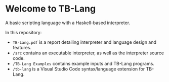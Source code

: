 # Welcome to TB-Lang
A basic scripting language with a Haskell-based interpreter.

In this repository:
* `TB-Lang.pdf` is a report detailing interpreter and language design and features.
* `/src` contains an executable interpreter, as well as the interpreter source code.
* `/TB-Lang Examples` contains example inputs and TB-Lang programs.
* `/tb-lang` is a Visual Studio Code syntax/language extension for TB-Lang.